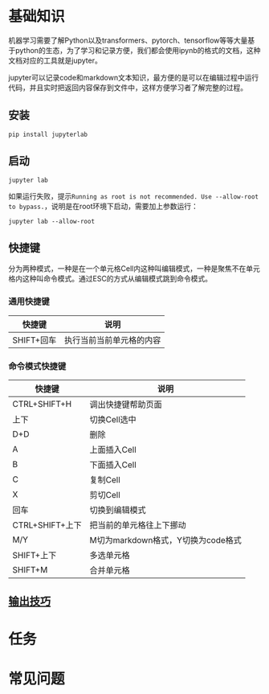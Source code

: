 # 基础知识
机器学习需要了解Python以及transformers、pytorch、tensorflow等等大量基于python的生态，为了学习和记录方便，我们都会使用ipynb的格式的文档，这种文档对应的工具就是jupyter。

jupyter可以记录code和markdown文本知识，最方便的是可以在编辑过程中运行代码，并且实时把返回内容保存到文件中，这样方便学习者了解完整的过程。

## 安装
```shell
pip install jupyterlab
```

## 启动
```shell
jupyter lab
```
如果运行失败，提示`Running as root is not recommended. Use --allow-root to bypass.`，说明是在root环境下启动，需要加上参数运行：
```shell
jupyter lab --allow-root
```

## 快捷键
分为两种模式，一种是在一个单元格Cell内这种叫编辑模式，一种是聚焦不在单元格内这种叫命令模式。通过ESC的方式从编辑模式跳到命令模式。

### 通用快捷键
| 快捷键      | 说明           |
|----------|--------------|
| SHIFT+回车 | 执行当前当前单元格的内容 |


### 命令模式快捷键
| 快捷键           | 说明                       |
|---------------|--------------------------|
| CTRL+SHIFT+H  | 调出快捷键帮助页面                |
| 上下            | 切换Cell选中                 |
| D+D           | 删除                       |
| A             | 上面插入Cell                 |
| B             | 下面插入Cell                 |
| C             | 复制Cell                   |
| X             | 剪切Cell                   |
| 回车            | 切换到编辑模式                  |
| CTRL+SHIFT+上下 | 把当前的单元格往上下挪动             |
| M/Y           | M切为markdown格式，Y切换为code格式 |
| SHIFT+上下      | 多选单元格                    |
| SHIFT+M       | 合并单元格                    |

## [输出技巧](jupyter.ipynb)


# 任务

# 常见问题